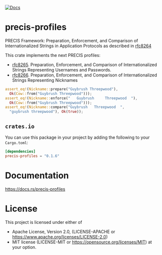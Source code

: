 [![Docs](https://docs.rs/precis-profiles/badge.svg)](https://docs.rs/precis-profiles)

# precis-profiles

PRECIS Framework: Preparation, Enforcement, and Comparison of
Internationalized Strings in Application Protocols as described in
[rfc8264](https://datatracker.ietf.org/doc/html/rfc8264)

This crate implements the next PRECIS profiles:
 * [rfc8265](https://datatracker.ietf.org/doc/html/rfc8265).
   Preparation, Enforcement, and Comparison of Internationalized Strings
   Representing Usernames and Passwords.
 * [rfc8266](https://datatracker.ietf.org/doc/html/rfc8266).
   Preparation, Enforcement, and Comparison of Internationalized Strings
   Representing Nicknames

```rust
assert_eq!(Nickname::prepare("Guybrush Threepwood"),
  Ok(Cow::from("Guybrush Threepwood")));
assert_eq!(Nickname::enforce("   Guybrush     Threepwood  "),
  Ok(Cow::from("Guybrush Threepwood")));
assert_eq!(Nickname::compare("Guybrush   Threepwood  ",
  "guybrush threepwood"), Ok(true));
```

## `crates.io`

You can use this package in your project by adding the following
to your `Cargo.toml`:

```toml
[dependencies]
precis-profiles = "0.1.6"
```

# Documentation
https://docs.rs/precis-profiles

# License

This project is licensed under either of
* Apache License, Version 2.0, (LICENSE-APACHE or https://www.apache.org/licenses/LICENSE-2.0)
* MIT license (LICENSE-MIT or https://opensource.org/licenses/MIT) at your option.
